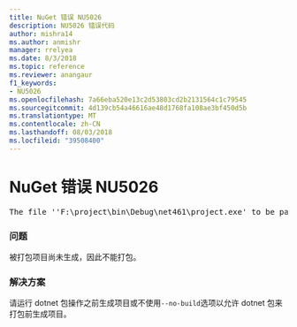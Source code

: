```yaml
---
title: NuGet 错误 NU5026
description: NU5026 错误代码
author: mishra14
ms.author: anmishr
manager: rrelyea
ms.date: 8/3/2018
ms.topic: reference
ms.reviewer: anangaur
f1_keywords:
- NU5026
ms.openlocfilehash: 7a66eba520e13c2d53803cd2b2131564c1c79545
ms.sourcegitcommit: 4d139cb54a46616ae48d1768fa108ae3bf450d5b
ms.translationtype: MT
ms.contentlocale: zh-CN
ms.lasthandoff: 08/03/2018
ms.locfileid: "39508400"
---
```

# <a name="nuget-error-nu5026"></a>NuGet 错误 NU5026
<pre>The file ''F:\project\bin\Debug\net461\project.exe' to be packed was not found on disk.</pre>

### <a name="issue"></a>问题

被打包项目尚未生成，因此不能打包。


### <a name="solution"></a>解决方案

请运行 dotnet 包操作之前生成项目或不使用`--no-build`选项以允许 dotnet 包来打包前生成项目。

